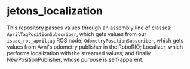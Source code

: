 # jetons_localization

This repository passes values through an assembly line of classes: `AprilTagPositionSubscriber`, which gets values from our `isaac_ros_apriltag` ROS node; `OdometryPositionSubscriber`, which gets values from Avni's odometry publisher in the RoboRIO; Localizer, which performs localization with the streamed values; and finally NewPositionPublisher, whose purpose is self-apparent.
